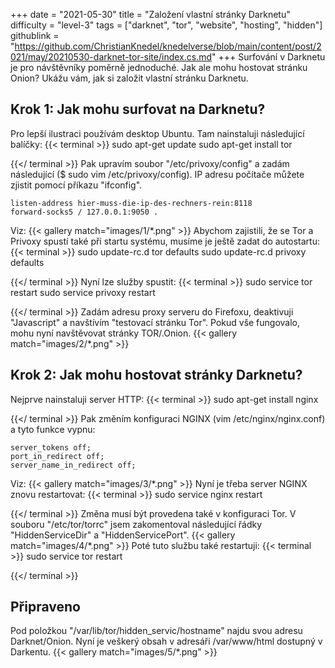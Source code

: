 +++
date = "2021-05-30"
title = "Založení vlastní stránky Darknetu"
difficulty = "level-3"
tags = ["darknet", "tor", "website", "hosting", "hidden"]
githublink = "https://github.com/ChristianKnedel/knedelverse/blob/main/content/post/2021/may/20210530-darknet-tor-site/index.cs.md"
+++
Surfování v Darknetu je pro návštěvníky poměrně jednoduché. Jak ale mohu hostovat stránku Onion? Ukážu vám, jak si založit vlastní stránku Darknetu.
## Krok 1: Jak mohu surfovat na Darknetu?
Pro lepší ilustraci používám desktop Ubuntu. Tam nainstaluji následující balíčky:
{{< terminal >}}
sudo apt-get update
sudo apt-get install tor 

{{</ terminal >}}
Pak upravím soubor "/etc/privoxy/config" a zadám následující ($ sudo vim /etc/privoxy/config). IP adresu počítače můžete zjistit pomocí příkazu "ifconfig".
```
listen-address hier-muss-die-ip-des-rechners-rein:8118
forward-socks5 / 127.0.0.1:9050 .

```
Viz:
{{< gallery match="images/1/*.png" >}}
Abychom zajistili, že se Tor a Privoxy spustí také při startu systému, musíme je ještě zadat do autostartu:
{{< terminal >}}
sudo update-rc.d tor defaults
sudo update-rc.d privoxy defaults

{{</ terminal >}}
Nyní lze služby spustit:
{{< terminal >}}
sudo service tor restart
sudo service privoxy restart

{{</ terminal >}}
Zadám adresu proxy serveru do Firefoxu, deaktivuji "Javascript" a navštívím "testovací stránku Tor". Pokud vše fungovalo, mohu nyní navštěvovat stránky TOR/.Onion.
{{< gallery match="images/2/*.png" >}}

## Krok 2: Jak mohu hostovat stránky Darknetu?
Nejprve nainstaluji server HTTP:
{{< terminal >}}
sudo apt-get install nginx

{{</ terminal >}}
Pak změním konfiguraci NGINX (vim /etc/nginx/nginx.conf) a tyto funkce vypnu:
```
server_tokens off;
port_in_redirect off;
server_name_in_redirect off;

```
Viz:
{{< gallery match="images/3/*.png" >}}
Nyní je třeba server NGINX znovu restartovat:
{{< terminal >}}
sudo service nginx restart

{{</ terminal >}}
Změna musí být provedena také v konfiguraci Tor. V souboru "/etc/tor/torrc" jsem zakomentoval následující řádky "HiddenServiceDir" a "HiddenServicePort".
{{< gallery match="images/4/*.png" >}}
Poté tuto službu také restartuji:
{{< terminal >}}
sudo service tor restart

{{</ terminal >}}

## Připraveno
Pod položkou "/var/lib/tor/hidden_servic/hostname" najdu svou adresu Darknet/Onion. Nyní je veškerý obsah v adresáři /var/www/html dostupný v Darkentu.
{{< gallery match="images/5/*.png" >}}